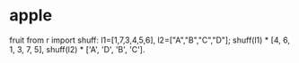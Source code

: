 # apple
fruit
from r import shuff:
l1=[1,7,3,4,5,6],
l2=["A","B","C","D"];
shuff(l1) * [4, 6, 1, 3, 7, 5],
shuff(l2) * ['A', 'D', 'B', 'C'].
